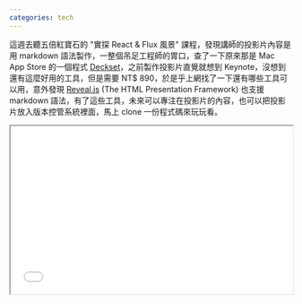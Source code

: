 ```yaml
---
categories: tech
---
```


這週去聽五倍紅寶石的 "實探 React & Flux 風景" 課程，發現講師的投影片內容是用 markdown 語法製作，一整個吊足工程師的胃口，查了一下原來那是 Mac App Store 的一個程式 [Deckset][Deckset website]，之前製作投影片直覺就想到 Keynote，沒想到還有這麼好用的工具，但是需要 NT$ 890，於是乎上網找了一下還有哪些工具可以用，意外發現 [Reveal.js][Reveal website] (The HTML Presentation Framework) 也支援 markdown 語法，有了這些工具，未來可以專注在投影片的內容，也可以把投影片放入版本控管系統裡面，馬上 clone 一份程式碼來玩玩看。

<iframe style="width: 100%; height: 300px" src="//slide.frb.tw/"></iframe>

[Deckset website]: http://www.decksetapp.com/
[Reveal website]: http://lab.hakim.se/reveal-js
